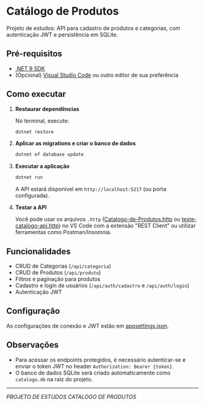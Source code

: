 # Catálogo de Produtos

Projeto de estudos: API para cadastro de produtos e categorias, com autenticação JWT e persistência em SQLite.

## Pré-requisitos

- [.NET 9 SDK](https://dotnet.microsoft.com/download)
- (Opcional) [Visual Studio Code](https://code.visualstudio.com/) ou outro editor de sua preferência

## Como executar

1. **Restaurar dependências**

   No terminal, execute:
   ```sh
   dotnet restore
   ```

2. **Aplicar as migrations e criar o banco de dados**

   ```sh
   dotnet ef database update
   ```

3. **Executar a aplicação**

   ```sh
   dotnet run
   ```

   A API estará disponível em `http://localhost:5217` (ou porta configurada).

4. **Testar a API**

   Você pode usar os arquivos `.http` ([Catalogo-de-Produtos.http](Catalogo-de-Produtos.http) ou [teste-catalogo-api.http](teste-catalogo-api.http)) no VS Code com a extensão "REST Client" ou utilizar ferramentas como Postman/Insomnia.

## Funcionalidades

- CRUD de Categorias (`/api/categoria`)
- CRUD de Produtos (`/api/produto`)
- Filtros e paginação para produtos
- Cadastro e login de usuários (`/api/auth/cadastro` e `/api/auth/login`)
- Autenticação JWT

## Configuração

As configurações de conexão e JWT estão em [appsettings.json](appsettings.json).

## Observações

- Para acessar os endpoints protegidos, é necessário autenticar-se e enviar o token JWT no header `Authorization: Bearer {token}`.
- O banco de dados SQLite será criado automaticamente como `catalogo.db` na raiz do projeto.

---
*PROJETO DE ESTUDOS CATALOGO DE PRODUTOS*